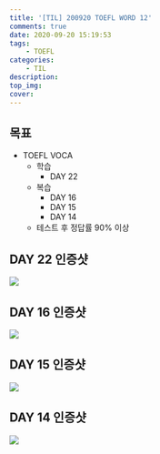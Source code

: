 ```yaml
---
title: '[TIL] 200920 TOEFL WORD 12'
comments: true
date: 2020-09-20 15:19:53
tags: 
    - TOEFL
categories: 
    - TIL
description:
top_img:
cover:
---
```

## 목표
- TOEFL VOCA 
    - 학습
        - DAY 22 
    - 복습 
        - DAY 16
        - DAY 15
        - DAY 14 
    - 테스트 후 정답률 90% 이상

## DAY 22 인증샷
![](Day22.png)

## DAY 16 인증샷
![](Day16.png)

## DAY 15 인증샷
![](Day15.png)

## DAY 14 인증샷
![](Day14.png)